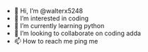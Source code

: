 - 👋 Hi, I’m @walterx5248
- 👀 I’m interested in coding
- 🌱 I’m currently learning python
- 💞️ I’m looking to collaborate on coding adda
- 📫 How to reach me ping me

<!---
walterx5248/walterx5248 is a ✨ special ✨ repository because its `README.md` (this file) appears on your GitHub profile.
You can click the Preview link to take a look at your changes.
--->
